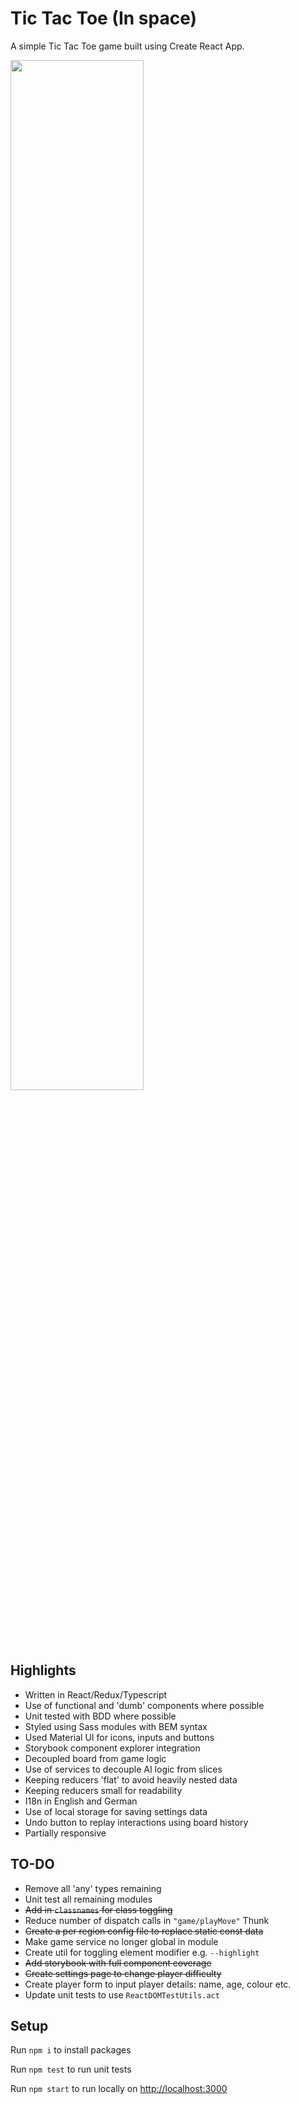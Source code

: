 # Tic Tac Toe (In space)

A simple Tic Tac Toe game built using Create React App.

<img src="https://github.com/rndware/tic-tac-toe-react/blob/master/media/play.gif" width="65%"/>

## Highlights

- Written in React/Redux/Typescript
- Use of functional and 'dumb' components where possible
- Unit tested with BDD where possible
- Styled using Sass modules with BEM syntax
- Used Material UI for icons, inputs and buttons
- Storybook component explorer integration
- Decoupled board from game logic
- Use of services to decouple AI logic from slices
- Keeping reducers 'flat' to avoid heavily nested data
- Keeping reducers small for readability 
- I18n in English and German
- Use of local storage for saving settings data
- Undo button to replay interactions using board history
- Partially responsive

## TO-DO

- Remove all 'any' types remaining
- Unit test all remaining modules
- ~~Add in `classnames` for class toggling~~
- Reduce number of dispatch calls in `"game/playMove"` Thunk
- ~~Create a per region config file to replace static const data~~
- Make game service no longer global in module
- Create util for toggling element modifier e.g. `--highlight`
- ~~Add storybook with full component coverage~~
- ~~Create settings page to change player difficulty~~
- Create player form to input player details: name, age, colour etc.
- Update unit tests to use `ReactDOMTestUtils.act`

## Setup

Run `npm i` to install packages

Run `npm test` to run unit tests

Run `npm start` to run locally on [http://localhost:3000](http://localhost:3000)
